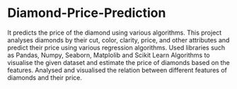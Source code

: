 # Diamond-Price-Prediction
It predicts the price of the diamond using various algorithms.
This project analyses diamonds by their cut, color, clarity, price, and other attributes and predict their price using various regression algorithms.
Used libraries such as Pandas, Numpy, Seaborn, Matplolib and Scikit Learn Algorithms to visualise the given dataset and estimate the price of diamonds based on the features.
Analysed and visualised the relation between different features of diamonds and their price.
